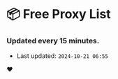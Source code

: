 # :package: Free Proxy List
### Updated every 15 minutes.

- Last updated: `2024-10-21 06:55`

:heart:
